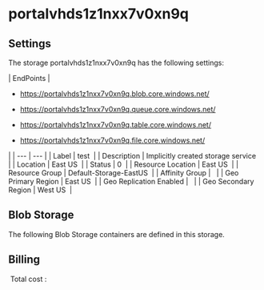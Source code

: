 # portalvhds1z1nxx7v0xn9q 

## Settings
The storage portalvhds1z1nxx7v0xn9q has the following settings:

| EndPoints | 
<passthrough><ul><li>https://portalvhds1z1nxx7v0xn9q.blob.core.windows.net/<span>&#xa0;</span></li></ul></passthrough><passthrough><ul><li>https://portalvhds1z1nxx7v0xn9q.queue.core.windows.net/<span>&#xa0;</span></li></ul></passthrough><passthrough><ul><li>https://portalvhds1z1nxx7v0xn9q.table.core.windows.net/<span>&#xa0;</span></li></ul></passthrough><passthrough><ul><li>https://portalvhds1z1nxx7v0xn9q.file.core.windows.net/<span>&#xa0;</span></li></ul></passthrough>
 |
| --- | --- |
| Label | test  |
| Description | Implicitly created storage service  |
| Location | East US  |
| Status | 0  |
| Resource Location | East US  |
| Resource Group | Default-Storage-EastUS  |
| Affinity Group |   |
| Geo Primary Region | East US  |
| Geo Replication Enabled |   |
| Geo Secondary Region | West US  |


## Blob Storage
The following Blob Storage containers are defined in this storage. 

## Billing
 Total cost : 
